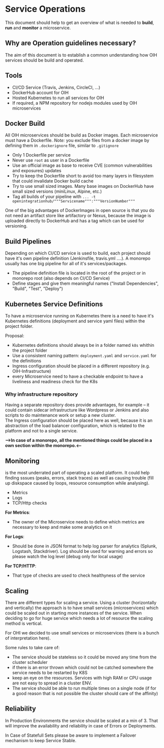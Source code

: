 # Service Operations

This document should help to get an overview of what is needed to **build**, **run** and **monitor** a microservice.

## Why are Operation guidelines necessary?

The aim of this document is to establish a common understanding how OIH services should be build and operated.

## Tools

* CI/CD Service (Travis, Jenkins, CircleCI, ...)
* DockerHub account for OIH
* Hosted Kubernetes to run all services for OIH
* If required, a NPM repository for nodejs modules used by OIH microservices

## Docker Build

All OIH microservices should be build as Docker images. Each microservice must have a Dockerfile.
*Note:* you exclude files from a docker image by defining them in `.dockerignore` file, similar to `.gitignore`

* Only 1 Dockerfile per service
* Never use `root` as user in a Dockerfile
* Use an official image as base to receive CVE (common vulnerabilities and exposures) updates
* Try to keep the Dockerfile short to avoid too many layers in filesystem that could invalidate Docker build cache
* Try to use small sized images. Many base images on DockerHub have small sized versions (miniLinux, Alpine, etc.)
* Tag all builds of your pipeline with  `... -t  openintegrationhub/"""Servicename""":"""VersionNumber"""`

One of the big advantages of DockerImages in open source is that you do not need an artifact store like artifactory or Nexus, because the image is uploaded directly to DockerHub and has a tag which can be used for versioning.

## Build Pipelines

Depending on which CI/CD service is used to build, each project should have it's own pipeline definition (Jenkinsfile, travis.yml ....). A monorepo usually has one big pipeline for all of it's services/packages.

* The pipeline definition file is located in the root of the project or in monorepo root (also depends on CI/CD Service)
* Define stages and give them meaningful names ("Install Dependencies", "Build", "Test", "Deploy")

## Kubernetes Service Definitions

To have a microservice running on Kubernetes there is a need to have it's Kubernetes definitions (deployment and service yaml files) within the project folder.

Proposal:

* Kubernetes definitions should always be in a folder named `k8s` whithin the project folder
* Use a consistent naming pattern: `deployment.yaml` and `service.yaml` for the definitions
* Ingress configuration should be placed in a different repository (e.g. OIH-Infrastructure)
* every Microservice need to have a checkable endpoint to have a liveliness and readiness check for the K8s

### Why infrastructure repository

Having a separate repository does provide advantages, for example – it could contain sidecar infrastructure like Wordpress or Jenkins and also scripts to do maintenance work or setup a new cluster.  
The Ingress configuration should be placed here as well, because it is an abstraction of the load balancer configuration, which is related to the platform and not to a single service.  

**-->**In case of a monorepo, all the mentioned things could be placed in a own section within the monorepo.**<--**

## Monitoring

is the most underrated part of operating a scaled platform. It could help finding sssues (peaks, errors, stack traces) as well as causing trouble (fill up diskspace caused by loops, resource consumption while analysing).

* Metrics
* Logs
* TCP/Http checks

__For Metrics__:

* The owner of the Microservice needs to define which metrics are necessary to keep and make some analytics on it

__For Logs__:

* Should be done in JSON format to help log parser for analytics (Splunk, Logstash, Stackdriver). Log should be used for warning and errors so please watch the log level (debug only for local usage)

__For TCP/HTTP__:

* That type of checks are used to check healthyness of the service

## Scaling

There are different types for scaling a service. Using a cluster (horizontally and vertically) the approach is to have small services (microservices) which could be scaled out in starting more instances of the service. When deciding to go for huge service which needs a lot of resource the scaling method is vertical.

For OHI we decided to use small services or microservices (there is a bunch of interpretation here).

Some rules to take care of:

* The service should be stateless so it could be moved any time from the cluster scheduler
* if there is an error thrown which could not be catched somewhere the service needs to be restarted by K8S
* keep an eye on the resources. Services with high RAM or CPU usage are not easy to spread in a cluster ENV.
* The service should be able to run multiple times on a single node (if for a good reason that is not possible the cluster should care of the affinity)

## Reliability

In Production Environments the service should be scaled at a min of 3. That will improve the availability and reliability in case of Errors or Deployments.

In Case of Statefull Sets please be aware to implement a Failover mechanism to keep Service Stable.
